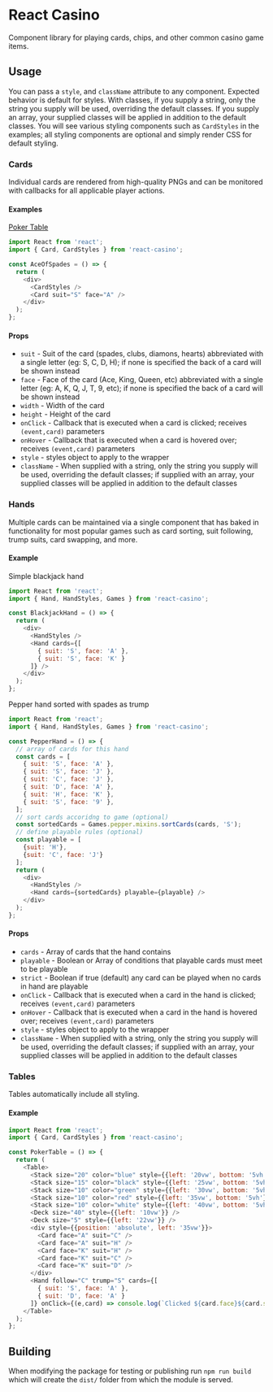 # React Casino

Component library for playing cards, chips, and other common casino game items.

## Usage

You can pass a `style`, and `className` attribute to any component. Expected behavior is default for styles. With classes, if you supply a string, only the string you supply will be used, overriding the default classes. If you supply an array, your supplied classes will be applied in addition to the default classes. You will see various styling components such as `CardStyles` in the examples; all styling components are optional and simply render CSS for default styling.

### Cards

Individual cards are rendered from high-quality PNGs and can be monitored with callbacks for all applicable player actions.

#### Examples

[Poker Table](https://adom.github.io/npm-react-casino/)

```js
import React from 'react';
import { Card, CardStyles } from 'react-casino';

const AceOfSpades = () => {
  return (
    <div>
      <CardStyles />
      <Card suit="S" face="A" />
    </div>
  );
};
```

#### Props

- `suit` - Suit of the card (spades, clubs, diamons, hearts) abbreviated with a single letter (eg: S, C, D, H); if none is specified the back of a card will be shown instead
- `face` - Face of the card (Ace, King, Queen, etc) abbreviated with a single letter (eg: A, K, Q, J, T, 9, etc); if none is specified the back of a card will be shown instead
- `width` - Width of the card
- `height` - Height of the card
- `onClick` - Callback that is executed when a card is clicked; receives `(event,card)` parameters
- `onHover` - Callback that is executed when a card is hovered over; receives `(event,card)` parameters
- `style` - styles object to apply to the wrapper
- `className` - When supplied with a string, only the string you supply will be used, overriding the default classes; if supplied with an array, your supplied classes will be applied in addition to the default classes

### Hands

Multiple cards can be maintained via a single component that has baked in functionality for most popular games such as card sorting, suit following, trump suits, card swapping, and more.

#### Example

Simple blackjack hand

```js
import React from 'react';
import { Hand, HandStyles, Games } from 'react-casino';

const BlackjackHand = () => {
  return (
    <div>
      <HandStyles />
      <Hand cards={[
        { suit: 'S', face: 'A' },
        { suit: 'S', face: 'K' }
      ]} />
    </div>
  );
};
```

Pepper hand sorted with spades as trump

```js
import React from 'react';
import { Hand, HandStyles, Games } from 'react-casino';

const PepperHand = () => {
  // array of cards for this hand
  const cards = [
    { suit: 'S', face: 'A' },
    { suit: 'S', face: 'J' },
    { suit: 'C', face: 'J' },
    { suit: 'D', face: 'A' },
    { suit: 'H', face: 'K' },
    { suit: 'S', face: '9' },
  ];
  // sort cards accoridng to game (optional)
  const sortedCards = Games.pepper.mixins.sortCards(cards, 'S');
  // define playable rules (optional)
  const playable = [
    {suit: 'H'},
    {suit: 'C', face: 'J'}
  ];
  return (
    <div>
      <HandStyles />
      <Hand cards={sortedCards} playable={playable} />
    </div>
  );
};
```

#### Props

- `cards` - Array of cards that the hand contains
- `playable` - Boolean or Array of conditions that playable cards must meet to be playable
- `strict` - Boolean if true (default) any card can be played when no cards in hand are playable
- `onClick` - Callback that is executed when a card in the hand is clicked; receives `(event,card)` parameters
- `onHover` - Callback that is executed when a card in the hand is hovered over; receives `(event,card)` parameters
- `style` - styles object to apply to the wrapper
- `className` - When supplied with a string, only the string you supply will be used, overriding the default classes; if supplied with an array, your supplied classes will be applied in addition to the default classes

### Tables

Tables automatically include all styling.

#### Example

```js
import React from 'react';
import { Card, CardStyles } from 'react-casino';

const PokerTable = () => {
  return (
    <Table>
      <Stack size="20" color="blue" style={{left: '20vw', bottom: '5vh'}} />
      <Stack size="15" color="black" style={{left: '25vw', bottom: '5vh'}} />
      <Stack size="10" color="green" style={{left: '30vw', bottom: '5vh'}} />
      <Stack size="10" color="red" style={{left: '35vw', bottom: '5vh'}} />
      <Stack size="10" color="white" style={{left: '40vw', bottom: '5vh'}} />
      <Deck size="40" style={{left: '10vw'}} />
      <Deck size="5" style={{left: '22vw'}} />
      <div style={{position: 'absolute', left: '35vw'}}>
        <Card face="A" suit="C" />
        <Card face="A" suit="H" />
        <Card face="K" suit="H" />
        <Card face="K" suit="C" />
        <Card face="K" suit="D" />
      </div>
      <Hand follow="C" trump="S" cards={[
        { suit: 'S', face: 'A' },
        { suit: 'D', face: 'A' }
      ]} onClick={(e,card) => console.log(`Clicked ${card.face}${card.suit}`)} />
    </Table>
  );
};
```

## Building

When modifying the package for testing or publishing run `npm run build` which will create the `dist/` folder from which the module is served.
